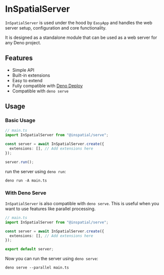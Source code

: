 # InSpatialServer

`InSpatialServer` is used under the hood by `EasyApp` and handles the web server
setup, configuration and core functionality.

It is designed as a standalone module that can be used as a web server for any
Deno project.

## Features

- Simple API
- Built-in extensions
- Easy to extend
- Fully compatible with [Deno Deploy](https://deno.com/deploy)
- Compatible with `deno serve`

## Usage

### Basic Usage

```ts
// main.ts
import InSpatialServer from "@inspatial/serve";

const server = await InSpatialServer.create({
  extensions: [], // Add extensions here
});

server.run();
```

run the server using `deno run`:

```shell
deno run -A main.ts
```

### With Deno Serve

`InSpatialServer` is also compatible with `deno serve`. This is useful when you
want to use features like parallel processing.

```ts
// main.ts
import InSpatialServer from "@inspatial/serve";

const server = await InSpatialServer.create({
  extensions: [], // Add extensions here
});

export default server;
```

Now you can run the server using `deno serve`:

```shell
deno serve --parallel main.ts
```
